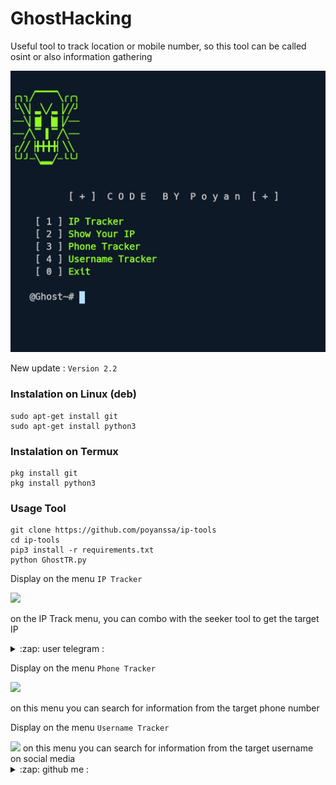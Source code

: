 # GhostHacking
Useful tool to track location or mobile number, so this tool can be called osint or also information gathering

<img src="https://github.com/poyanssa/ip-tools/blob/main/bn.png"/>

New update :
```Version 2.2```

### Instalation on Linux (deb)
```
sudo apt-get install git
sudo apt-get install python3
```

### Instalation on Termux
```
pkg install git
pkg install python3
```

### Usage Tool
```
git clone https://github.com/poyanssa/ip-tools
cd ip-tools
pip3 install -r requirements.txt
python GhostTR.py
```

Display on the menu ```IP Tracker```

<img src="https://github.com/poyanssa/ip-tools/blob/main/ip.png" />

on the IP Track menu, you can combo with the seeker tool to get the target IP
<details>
<summary>:zap: user telegram :</summary>
- <strong><a href="https://t.me/godalah">Get Telegram</a></strong>
</details>

Display on the menu ```Phone Tracker```

<img src="https://github.com/poyanssa/ip-tools/blob/main/phone.png" />

on this menu you can search for information from the target phone number

Display on the menu ```Username Tracker```

<img src="https://github.com/poyanssa/ip-tools/blob/main/User.png"/>
on this menu you can search for information from the target username on social media

<details>
<summary>:zap: github me :</summary>
- <strong><a href="https://github.com/poyanssa">Get Github</a></strong>
</details>
